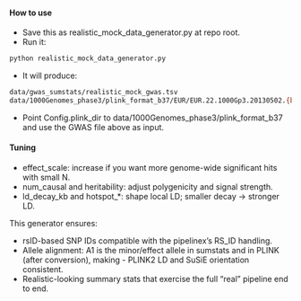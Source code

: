 #### How to use

- Save this as realistic_mock_data_generator.py at repo root.
- Run it:
```sh
python realistic_mock_data_generator.py
```
- It will produce:
```sh
data/gwas_sumstats/realistic_mock_gwas.tsv
data/1000Genomes_phase3/plink_format_b37/EUR/EUR.22.1000Gp3.20130502.{bed,bim,fam} (if PLINK is installed)
```
- Point Config.plink_dir to data/1000Genomes_phase3/plink_format_b37 and use the GWAS file above as input.

#### Tuning

- effect_scale: increase if you want more genome-wide significant hits with small N.
- num_causal and heritability: adjust polygenicity and signal strength.
- ld_decay_kb and hotspot_*: shape local LD; smaller decay → stronger LD.

This generator ensures:

- rsID-based SNP IDs compatible with the pipelinex’s RS_ID handling.
- Allele alignment: A1 is the minor/effect allele in sumstats and in PLINK (after conversion), making - PLINK2 LD and SuSiE orientation consistent.
- Realistic-looking summary stats that exercise the full “real” pipeline end to end.